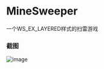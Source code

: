 # MineSweeper
一个WS_EX_LAYERED样式的扫雷游戏

### 截图
![image](https://raw.github.com/CuteLeon/MineSweeper/master/生成/截图.png)
